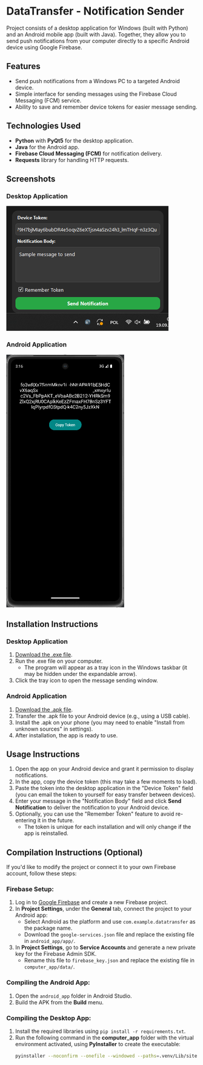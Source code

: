 
# DataTransfer - Notification Sender

Project consists of a desktop application for Windows (built with Python) and an Android mobile app (built with Java). Together, they allow you to send push notifications from your computer directly to a specific Android device using Google Firebase.

## Features
- Send push notifications from a Windows PC to a targeted Android device.
- Simple interface for sending messages using the Firebase Cloud Messaging (FCM) service.
- Ability to save and remember device tokens for easier message sending.
  
## Technologies Used
- **Python** with **PyQt5** for the desktop application.
- **Java** for the Android app.
- **Firebase Cloud Messaging (FCM)** for notification delivery.
- **Requests** library for handling HTTP requests.

## Screenshots
### Desktop Application
![Desktop Screenshot](readme_images/computer_app_screen.png)
### Android Application
![Android Screenshot](readme_images/android_app_screen.png)

## Installation Instructions

### Desktop Application
1. [Download the .exe file](https://github.com/Antek-N/DataTransfer/releases/download/v1.0/main.exe).
2. Run the .exe file on your computer.
   - The program will appear as a tray icon in the Windows taskbar (it may be hidden under the expandable arrow).
3. Click the tray icon to open the message sending window.

### Android Application
1. [Download the .apk file](https://github.com/Antek-N/DataTransfer/releases/download/v1.0/app-release.apk).
2. Transfer the .apk file to your Android device (e.g., using a USB cable).
3. Install the .apk on your phone (you may need to enable "Install from unknown sources" in settings).
4. After installation, the app is ready to use.

## Usage Instructions

1. Open the app on your Android device and grant it permission to display notifications.
2. In the app, copy the device token (this may take a few moments to load).
3. Paste the token into the desktop application in the "Device Token" field (you can email the token to yourself for easy transfer between devices).
4. Enter your message in the "Notification Body" field and click **Send Notification** to deliver the notification to your Android device.
5. Optionally, you can use the "Remember Token" feature to avoid re-entering it in the future.
   - The token is unique for each installation and will only change if the app is reinstalled.

## Compilation Instructions (Optional)
If you'd like to modify the project or connect it to your own Firebase account, follow these steps:

### Firebase Setup:
1. Log in to [Google Firebase](https://firebase.google.com/) and create a new Firebase project.
2. In **Project Settings**, under the **General** tab, connect the project to your Android app:
   - Select Android as the platform and use `com.example.datatransfer` as the package name.
   - Download the `google-services.json` file and replace the existing file in `android_app/app/`.
3. In **Project Settings**, go to **Service Accounts** and generate a new private key for the Firebase Admin SDK.
   - Rename this file to `firebase_key.json` and replace the existing file in `computer_app/data/`.

### Compiling the Android App:
1. Open the `android_app` folder in Android Studio.
2. Build the APK from the **Build** menu.

### Compiling the Desktop App:
1. Install the required libraries using `pip install -r requirements.txt`.
2. Run the following command in the **computer_app** folder with the virtual environment activated, using **PyInstaller** to create the executable:
   ```bash
   pyinstaller --noconfirm --onefile --windowed --paths=.venv/Lib/site-packages --icon "icon/icon.ico" --add-data "icon/icon.ico;." --add-data "data/firebase_key.json;." "main.py"
